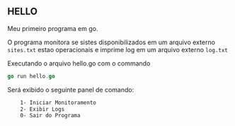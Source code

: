 ## HELLO

Meu primeiro programa em go.

O programa monitora se sistes disponibilizados em um arquivo externo `sites.txt` estao operacionais e imprime log em um arquivo externo `log.txt`

Executando o arquivo hello.go com o commando 

```go
go run hello.go
```

Será exibido o seguinte panel de comando:

```txt
	1- Iniciar Monitoramento
	2- Exibir Logs
	0- Sair do Programa
```